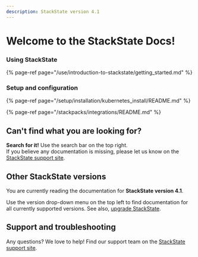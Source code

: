 ```yaml
---
description: StackState version 4.1
---
```


# Welcome to the StackState Docs!


### Using StackState

{% page-ref page="/use/introduction-to-stackstate/getting_started.md" %}

### Setup and configuration

{% page-ref page="/setup/installation/kubernetes_install/README.md" %}

{% page-ref page="/stackpacks/integrations/README.md" %}


## Can't find what you are looking for?

**Search for it!** Use the search bar on the top right.  
If you believe any documentation is missing, please let us know on the [StackState support site](http://support.stackstate.com/).

## Other StackState versions

You are currently reading the documentation for **StackState version 4.1**.

Use the version drop-down menu on the top left to find documentation for all currently supported versions. See also, [upgrade StackState](/setup/upgrading.md).

## Support and troubleshooting

Any questions? We love to help! Find our support team on the [StackState support site](http://support.stackstate.com/).

